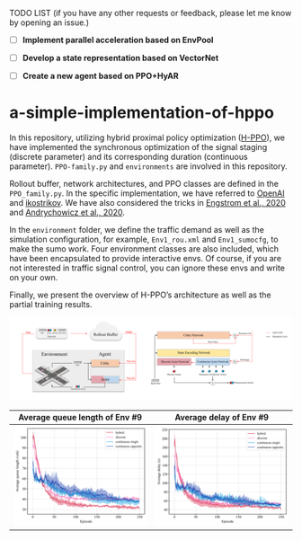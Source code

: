 
TODO LIST (if you have any other requests or feedback, please let me know by opening an issue.)

- [ ] **Implement parallel acceleration based on EnvPool**

- [ ] **Develop a state representation based on VectorNet**

- [ ] **Create a new agent based on PPO+HyAR**






# a-simple-implementation-of-hppo

In this repository, utilizing hybrid proximal policy optimization ([H-PPO](https://dl.acm.org/doi/10.5555/3367243.3367356)), we have implemented the synchronous optimization of the signal staging (discrete parameter) and its corresponding duration (continuous parameter).  <code>PPO-family.py</code> and <code>environments</code> are involved in this repository.  

Rollout buffer, network architectures, and PPO classes are defined in the <code>PPO_family.py</code>. In the specific implementation, we have referred to [OpenAI](https://github.com/openai/spinningup/tree/master/spinup/algos/pytorch/ppo) and [ikostrikov](https://github.com/ikostrikov/pytorch-a2c-ppo-acktr-gail/blob/master/a2c_ppo_acktr/algo/ppo.py). We have also considered the tricks in [Engstrom et al., 2020](https://arxiv.org/abs/2005.12729) and [Andrychowicz et al., 2020](https://arxiv.org/abs/2006.05990v1).

In the <code>environment</code> folder, we define the traffic demand as well as the simulation configuration, for example, <code>Env1_rou.xml</code> and <code>Env1_sumocfg</code>, to make the sumo work. Four environment classes are also included, which have been encapsulated to provide interactive envs. Of course, if you are not interested in traffic signal control, you can ignore these envs and write on your own.

Finally, we present the overview of H-PPO’s architecture as well as the partial training results.

![](https://github.com/Metro1998/a-simple-implementation-of-hppo/blob/main/pictures/overview.png)

Average queue length of Env #9             |  Average delay of Env #9
:-------------------------:|:-------------------------:
![](https://github.com/Metro1998/a-simple-implementation-of-hppo/blob/main/pictures/queue_9.png)  |  ![](https://github.com/Metro1998/a-simple-implementation-of-hppo/blob/main/pictures/delay_9.png)

